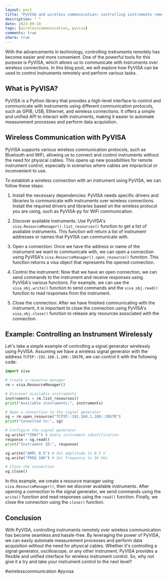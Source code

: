 ```yaml
---
layout: post
title: "PyVISA and wireless communication: controlling instruments remotely."
description: " "
date: 2023-09-18
tags: [wirelesscommunication, pyvisa]
comments: true
share: true
---
```


With the advancements in technology, controlling instruments remotely has become easier and more convenient. One of the powerful tools for this purpose is PyVISA, which allows us to communicate with instruments over wireless connections. In this blog post, we will explore how PyVISA can be used to control instruments remotely and perform various tasks.

## What is PyVISA?

PyVISA is a Python library that provides a high-level interface to control and communicate with instruments using different communication protocols, such as GPIB, USB, Ethernet, and wireless connections. It offers a simple and unified API to interact with instruments, making it easier to automate measurement processes and perform data acquisition.

## Wireless Communication with PyVISA

PyVISA supports various wireless communication protocols, such as Bluetooth and WiFi, allowing us to connect and control instruments without the need for physical cables. This opens up new possibilities for remote instrument control, especially in scenarios where cables are impractical or inconvenient to use.

To establish a wireless connection with an instrument using PyVISA, we can follow these steps:

1. Install the necessary dependencies: PyVISA needs specific drivers and libraries to communicate with instruments over wireless connections. Install the required drivers and libraries based on the wireless protocol you are using, such as PyVISA-py for WiFi communication.

2. Discover available instruments: Use PyVISA's `visa.ResourceManager().list_resources()` function to get a list of available instruments. This function will return a list of instrument addresses or names that PyVISA can communicate with.

3. Open a connection: Once we have the address or name of the instrument we want to communicate with, we can open a connection using PyVISA's `visa.ResourceManager().open_resource()` function. This function returns a visa object that represents the opened connection.

4. Control the instrument: Now that we have an open connection, we can send commands to the instrument and receive responses using PyVISA's various functions. For example, we can use the `visa_obj.write()` function to send commands and the `visa_obj.read()` function to read responses from the instrument.

5. Close the connection: After we have finished communicating with the instrument, it is important to close the connection using PyVISA's `visa_obj.close()` function to release any resources associated with the connection.

## Example: Controlling an Instrument Wirelessly

Let's take a simple example of controlling a signal generator wirelessly using PyVISA. Assuming we have a wireless signal generator with the address `TCPIP::192.168.1.100::INSTR`, we can control it with the following code:

```python
import visa

# Create a resource manager
rm = visa.ResourceManager()

# Discover available instruments
instruments = rm.list_resources()
print("Available instruments:", instruments)

# Open a connection to the signal generator
sg = rm.open_resource("TCPIP::192.168.1.100::INSTR")
print("Connected to:", sg)

# Configure the signal generator
sg.write("*IDN?") # Query instrument identification
response = sg.read()
print("Instrument ID:", response)

sg.write("AMPL 0.5") # Set amplitude to 0.5 V
sg.write("FREQ 10K") # Set frequency to 10 kHz

# Close the connection
sg.close()
```

In this example, we create a resource manager using `visa.ResourceManager()`, then we discover available instruments. After opening a connection to the signal generator, we send commands using the `write()` function and read responses using the `read()` function. Finally, we close the connection using the `close()` function.

## Conclusion

With PyVISA, controlling instruments remotely over wireless communication has become seamless and hassle-free. By leveraging the power of PyVISA, we can easily automate measurement processes and perform data acquisition without the need for physical cables. Whether it's controlling a signal generator, oscilloscope, or any other instrument, PyVISA provides a flexible and unified interface for wireless instrument control. So, why not give it a try and take your instrument control to the next level?

#wirelesscommunication #pyvisa